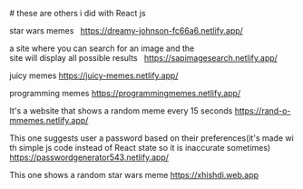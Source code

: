 
 # these are others i did with React js 
  
 star wars memes  
  https://dreamy-johnson-fc66a6.netlify.app/ 
  
 a site where you can search for an image and the 
 site will display all possible results  
  https://sapimagesearch.netlify.app/ 
  
 juicy memes 
 https://juicy-memes.netlify.app/ 
  
 programming memes 
 https://programmingmemes.netlify.app/ 
  
 It's a website that shows a random meme every 15 seconds 
 https://rand-o-mmemes.netlify.app/ 
  
 This one suggests user a password based on their preferences(it's made with simple js code instead of React state so it is inaccurate sometimes) 
 https://passwordgenerator543.netlify.app/ 
  
  
 This one shows a random star wars meme 
 https://xhishdi.web.app
